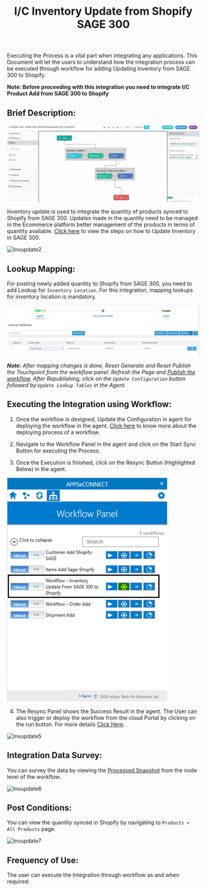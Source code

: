 ﻿---
title: "I/C Inventory Update from Shopify SAGE 300"
toc: true
tag: developers
category: "Integration"
menus: 
    shopifysageintegration:
        title: "I/C Inventory Update from Shopify SAGE 300"
        icon: fa fa-wpexplorer
        identifier: shopifysage300inventory
---
Executing the Process is a vital part when integrating any applications. This Document will let the users to understand how the integration process can be executed through workflow for adding Updating Inventory from SAGE 300 to Shopify. 

**Note: Before proceeding with this integration you need to integrate I/C Product Add from SAGE 300 to Shopify**

## Brief Description:  
![Invupdate1](\staticfiles\integration\SAGE300-Shopify\invupdate1.PNG)

Inventory update is used to integrate the quantity of products synced to Shopify from SAGE 300. Updates made in the quantity need to be managed in the Ecommerce platform better management of the products in terms of quantity available. [Click here](/connectors/sage300/) to view the steps on how to Update Inventory in SAGE 300. 

![Invupdate2]()

## Lookup Mapping:

For posting newly added quantity to Shopify from SAGE 300, you need to add Lookup for `Inventory Location`. For this integration, mapping lookups for inventory location is mandatory.

![Invupdate3](\staticfiles\integration\SAGE300-Shopify\invupdate3.PNG)

**_Note:_** _After mapping changes is done, Reset Generate and Reset Publish the Touchpoint from the workflow panel. Refresh the Page and [Publish the workflow](/workflow/deploying-and-executing/#publishing-a-workflow). After Republishing, click on the `Update Configuration` button followed by `Update Lookup Tables` in the Agent._

## Executing the Integration using Workflow:

1.	Once the workflow is designed, Update the Configuration in agent for deploying the workflow in the agent. [Click here](/workflow/deploying-and-executing/) to know more about the deploying process of a workflow.

2.	Navigate to the Workflow Panel in the agent and click on the Start Sync Button for executing the Process.

3.	Once the Execution is finished, click on the Resync Button (Highlighted Below) in the agent.

![Invupdate4](\staticfiles\integration\SAGE300-Shopify\invupdate4.PNG)

4.	The Resync Panel shows the Success Result in the agent. The User can also trigger or deploy the workflow from the cloud Portal by clicking on the run button. For more details [Click Here](/workflow/deploying-and-executing/#executing-the-workflow).

![Invupdate5]()
 
## Integration Data Survey:

You can survey the data by viewing the [Processed Snapshot](/workflow/list-of-snapshot/)  from the node level of the workflow.

![Invupdate6]()

## Post Conditions:

You can view the quantity synced in Shopify by navigating to `Products > All Products` page.

![Invupdate7]()

## Frequency of Use:
The user can execute the Integration through workflow as and when required. 
